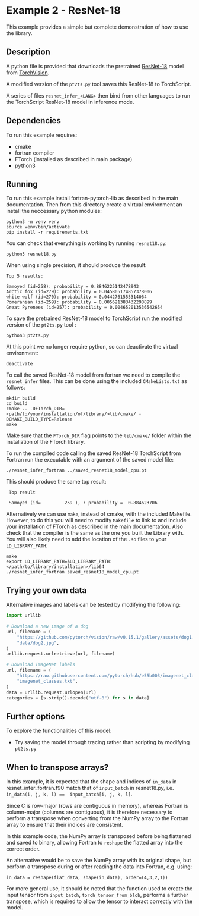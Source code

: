# Example 2 - ResNet-18

This example provides a simple but complete demonstration of how to use the library.

## Description

A python file is provided that downloads the pretrained
[ResNet-18](https://pytorch.org/vision/main/models/generated/torchvision.models.resnet18.html)
model from [TorchVision](https://pytorch.org/vision/stable/index.html).

A modified version of the `pt2ts.py` tool saves this ResNet-18 to TorchScript.

A series of files `resnet_infer_<LANG>` then bind from other languages to run the
TorchScript ResNet-18 model in inference mode.

## Dependencies

To run this example requires:

- cmake
- fortran compiler
- FTorch (installed as described in main package)
- python3

## Running

To run this example install fortran-pytorch-lib as described in the main documentation.
Then from this directory create a virtual environment an install the neccessary python
modules:
```
python3 -m venv venv
source venv/bin/activate
pip install -r requirements.txt
```

You can check that everything is working by running `resnet18.py`:

```
python3 resnet18.py
```

When using single precision, it should produce the result:

```
Top 5 results:

Samoyed (id=258): probability = 0.8846225142478943
Arctic fox (id=279): probability = 0.045805174857378006
white wolf (id=270): probability = 0.0442761555314064
Pomeranian (id=259): probability = 0.005621383432298899
Great Pyrenees (id=257): probability = 0.004652013536542654
```

To save the pretrained ResNet-18 model to TorchScript run the modified version of the
`pt2ts.py` tool :
```
python3 pt2ts.py
```

At this point we no longer require python, so can deactivate the virtual environment:
```
deactivate
```

To call the saved ResNet-18 model from fortran we need to compile the `resnet_infer`
files.
This can be done using the included `CMakeLists.txt` as follows:
```
mkdir build
cd build
cmake .. -DFTorch_DIR=<path/to/your/installation/of/library/>lib/cmake/ -DCMAKE_BUILD_TYPE=Release
make
```
Make sure that the  `FTorch_DIR` flag points to the `lib/cmake/` folder within the installation of the FTorch library.  

To run the compiled code calling the saved ResNet-18 TorchScript from Fortran run the
executable with an argument of the saved model file:
```
./resnet_infer_fortran ../saved_resnet18_model_cpu.pt
```

This should produce the same top result:

```
 Top result

 Samoyed (id=         259 ), : probability =  0.884623706
```


Alternatively we can use `make`, instead of cmake, with the included Makefile.
However, to do this you will need to modify `Makefile` to link to and include your
installation of FTorch as described in the main documentation. Also check that the compiler is the same as the one you built the Library with.  
You will also likely need to add the location of the `.so` files to your `LD_LIBRARY_PATH`:
```
make
export LD_LIBRARY_PATH=$LD_LIBRARY_PATH:</path/to/library/installation>/lib64
./resnet_infer_fortran saved_resnet18_model_cpu.pt
```

## Trying your own data

Alternative images and labels can be tested by modifying the following:

```python
import urllib

# Download a new image of a dog
url, filename = (
    "https://github.com/pytorch/vision/raw/v0.15.1/gallery/assets/dog1.jpg",
    "data/dog2.jpg",
)
urllib.request.urlretrieve(url, filename)

# Download ImageNet labels
url, filename = (
    "https://raw.githubusercontent.com/pytorch/hub/e55b003/imagenet_classes.txt",
    "imagenet_classes.txt",
)
data = urllib.request.urlopen(url)
categories = [s.strip().decode("utf-8") for s in data]
```

## Further options

To explore the functionalities of this model:

- Try saving the model through tracing rather than scripting by modifying `pt2ts.py`

## When to transpose arrays?

In this example, it is expected that the shape and indices of `in_data` in resnet_infer_fortran.f90 match that of `input_batch` in resnet18.py, i.e. `in_data(i, j, k, l) ==  input_batch[i, j, k, l]`.

Since C is row-major (rows are contiguous in memory), whereas Fortran is column-major (columns are contiguous), it is therefore necessary to perform a transpose when converting from the NumPy array to the Fortran array to ensure that their indices are consistent.

In this example code, the NumPy array is transposed before being flattened and saved to binary, allowing Fortran to `reshape` the flatted array into the correct order.

An alternative would be to save the NumPy array with its original shape, but perform a transpose during or after reading the data into Fortran, e.g. using:

```
in_data = reshape(flat_data, shape(in_data), order=(4,3,2,1))
```

For more general use, it should be noted that the function used to create the input tensor from `input_batch`, `torch_tensor_from_blob`, performs a further transpose, which is required to allow the tensor to interact correctly with the model.
